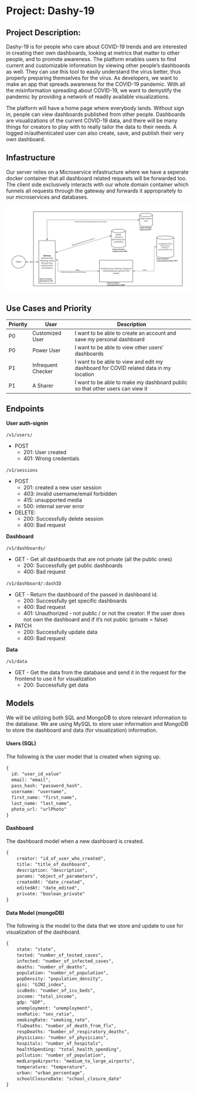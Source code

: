 # Project: Dashy-19

## Project Description:
Dashy-19 is for people who care about COVID-19 trends and are interested in creating their own dashboards, looking at metrics that matter to other people, and to promote awareness. The platform enables users to find current and customizable information by viewing other people’s dashboards as well. They can use this tool to easily understand the virus better, thus properly preparing themselves for the virus. As developers, we want to make an app that spreads awareness for the COVID-19 pandemic.  With all the misinformation spreading about COVID-19, we want to demystify the pandemic by providing a network of readily available visualizations. 

The platform will have a home page where everybody lands. Without sign in, people can view dashboards published from other people. Dashboards are visualizations of the current COVID-19 data, and there will be many things for creators to play with to really tailor the data to their needs. A logged in/authenticated user can also create, save, and publish their very own dashboard.

## Infastructure
Our server relies on a Microservice infastructure where we have a seperate docker container that all dashboard related requests will be forwarded too. The client side exclusively interacts with our whole domain container which funnels all requests through the gateway and forwards it appropraitely to our microservices and databases.

![Image of Yaktocat](infastructure.jpg)

## Use Cases and Priority

| Priority | User               | Description                                                                           |
|----------|--------------------|---------------------------------------------------------------------------------------|
| P0       | Customized User    | I want to be able to create an account and save my personal dashboard                 |
| P0       | Power User         | I want to be able to view other users’ dashboards                                     |
| P1       | Infrequent Checker | I want to be able to view and edit my dashboard for COVID related data in my location |
| P1       | A Sharer           | I want to be able to make my dashboard public so that other users can view it         |

## Endpoints

**User auth-signin**

`/v1/users/`
- POST 
  - 201: User created
  - 401: Wrong credentials 

`/v1/sessions`
- POST 
  - 201: created a new user session
  - 403: invalid username/email forbidden
  - 415: unsupported media
  - 500: internal server error
- DELETE:
  - 200: Successfully delete session
  - 400: Bad request

**Dashboard**

`/v1/dashboards/`
- GET - Get all dashboards that are not private (all the public ones)
  - 200: Successfully get public dashboards
  - 400: Bad request

`/v1/dashboard/:dashID`
- GET - Return the dashboard of the passed in dashboard id. 
  - 200: Successfully get specific dashboards
  - 400: Bad request
  - 401: Unauthorized - not public / or not the creator: If the user does not own the dashboard and if it’s not public (private = false) 
- PATCH
  - 200: Successfully update data
  - 400: Bad request

**Data**

`/v1/data`
- GET - Get the data from the database and send it in the request for the frontend to use it for visualization
  - 200: Successfully get data


## Models
We will be utilizing both SQL and MongoDB to store relevant information to the database.
We are using MySQL to store user information and MongoDB to store the dashboard and data (for visualization) information.

#### Users (SQL)
The following is the user model that is created when signing up.
```
{
  id: "user_id_value"
  email: "email",
  pass_hash: "password_hash".
  username: "username",
  first_name: "first_name",
  last_name: "last_name",
  photo_url: "urlPhoto"
}
```

#### Dashboard
The dashboard model when a new dashboard is created.
```
{
    creator: "id_of_user_who_created",
    title: "title_of_dashboard",
    description: "description",
    params: "object_of_parameters",
    createdAt: "date_created",
    editedAt: "date_edited",
    private: "boolean_private"
}
```

#### Data Model (mongoDB)
The following is the model to the data that we store and update to use for visualization of the dashboard.
```
{
    state: "state",
    tested: "number_of_tested_cases",
    infected: "number_of_infected_cases",
    deaths: "number_of_deaths",
    population: "number_of_population",
    popDensity: "population_density",
    gini: "GINI_index",
    icuBeds: "number_of_icu_beds",
    income: "total_income",
    gdp: "GDP",
    unemployment: "unemployment",
    sexRatio: "sex_ratio",
    smokingRate: "smoking_rate",
    fluDeaths: "number_of_death_from_flu",
    respDeaths: "bumber_of_respiratory_deaths",
    physicians: "number_of_physicians",
    hospitals: "number_of_hospitals",
    healthSpending: "total_health_spending",
    pollution: "number_of_population",
    medLargeAirports: "medium_to_large_airports",
    temperature: "temperature",
    urban: "urban_percentage",
    schoolClosureDate: "school_closure_date"
}
```
